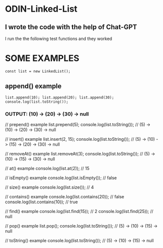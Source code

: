 # ODIN-Linked-List

## I wrote the code with the help of Chat-GPT

I run the the following test functions and they worked

# SOME EXAMPLES 

<code>const list = new LinkedList();</code>

## append() example
<code>list.append(10);
list.append(20);
list.append(30);
console.log(list.toString());
</code> 
### OUTPUT: (10) -> (20) -> (30) -> null

// prepend() example
list.prepend(5);
console.log(list.toString()); // (5) -> (10) -> (20) -> (30) -> null

// insert() example
list.insert(2, 15);
console.log(list.toString()); // (5) -> (10) -> (15) -> (20) -> (30) -> null

// removeAt() example
list.removeAt(3);
console.log(list.toString()); // (5) -> (10) -> (15) -> (30) -> null

// at() example
console.log(list.at(2)); // 15

// isEmpty() example
console.log(list.isEmpty()); // false

// size() example
console.log(list.size()); // 4

// contains() example
console.log(list.contains(20)); // false
console.log(list.contains(10)); // true

// find() example
console.log(list.find(15)); // 2
console.log(list.find(25)); // null

// pop() example
list.pop();
console.log(list.toString()); // (5) -> (10) -> (15) -> null

// toString() example
console.log(list.toString()); // (5) -> (10) -> (15) -> null


